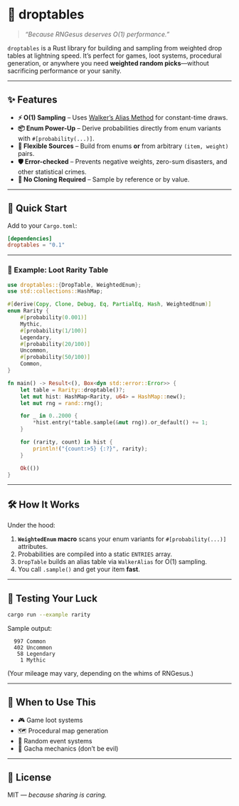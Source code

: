 # 🎲 droptables

> *“Because RNGesus deserves O(1) performance.”*

`droptables` is a Rust library for building and sampling from weighted drop tables at lightning speed.
It’s perfect for games, loot systems, procedural generation, or anywhere you need **weighted random picks**—without sacrificing performance or your sanity.

---

## ✨ Features

* **⚡ O(1) Sampling** – Uses [Walker’s Alias Method](https://en.wikipedia.org/wiki/Alias_method) for constant-time draws.
* **📦 Enum Power-Up** – Derive probabilities directly from enum variants with `#[probability(...)]`.
* **🔮 Flexible Sources** – Build from enums **or** from arbitrary `(item, weight)` pairs.
* **🛡️ Error-checked** – Prevents negative weights, zero-sum disasters, and other statistical crimes.
* **🥷 No Cloning Required** – Sample by reference or by value.

---

## 🚀 Quick Start

Add to your `Cargo.toml`:


```toml
[dependencies]
droptables = "0.1"
```

---

### 🎯 Example: Loot Rarity Table

```rust
use droptables::{DropTable, WeightedEnum};
use std::collections::HashMap;

#[derive(Copy, Clone, Debug, Eq, PartialEq, Hash, WeightedEnum)]
enum Rarity {
    #[probability(0.001)]
    Mythic,
    #[probability(1/100)]
    Legendary,
    #[probability(20/100)]
    Uncommon,
    #[probability(50/100)]
    Common,
}

fn main() -> Result<(), Box<dyn std::error::Error>> {
    let table = Rarity::droptable()?;
    let mut hist: HashMap<Rarity, u64> = HashMap::new();
    let mut rng = rand::rng();

    for _ in 0..2000 {
        *hist.entry(*table.sample(&mut rng)).or_default() += 1;
    }

    for (rarity, count) in hist {
        println!("{count:>5} {:?}", rarity);
    }

    Ok(())
}
```

---

## 🛠 How It Works

Under the hood:

1. **`WeightedEnum` macro** scans your enum variants for `#[probability(...)]` attributes.
2. Probabilities are compiled into a static `ENTRIES` array.
3. `DropTable` builds an alias table via `WalkerAlias` for O(1) sampling.
4. You call `.sample()` and get your item **fast**.

---

## 🧪 Testing Your Luck

```bash
cargo run --example rarity
```

Sample output:

```
  997 Common
  402 Uncommon
   58 Legendary
    1 Mythic
```

(Your mileage may vary, depending on the whims of RNGesus.)

---

## 🧩 When to Use This

* 🎮 Game loot systems
* 🗺 Procedural map generation
* 🎲 Random event systems
* 🦄 Gacha mechanics (don’t be evil)

---

## 📜 License

MIT — *because sharing is caring.*
